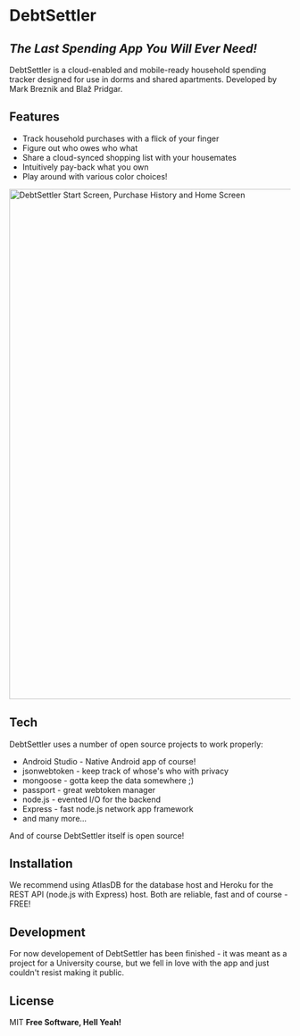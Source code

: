 # DebtSettler
## _The Last Spending App You Will Ever Need!_

DebtSettler is a cloud-enabled and mobile-ready household spending tracker designed for use in dorms and shared apartments.
Developed by Mark Breznik and Blaž Pridgar.

## Features

- Track household purchases with a flick of your finger
- Figure out who owes who what
- Share a cloud-synced shopping list with your housemates
- Intuitively pay-back what you own
- Play around with various color choices!

<img width="914" alt="DebtSettler Start Screen, Purchase History and Home Screen" src="https://user-images.githubusercontent.com/72226231/120117809-50804600-c18f-11eb-8ff4-19bdab49d4fd.png">



## Tech

DebtSettler uses a number of open source projects to work properly:

- Android Studio - Native Android app of course!
- jsonwebtoken - keep track of whose's who with privacy
- mongoose - gotta keep the data somewhere ;)
- passport - great webtoken manager
- node.js - evented I/O for the backend
- Express - fast node.js network app framework
- and many more...

And of course DebtSettler itself is open source!

## Installation

We recommend using AtlasDB for the database host and Heroku for the REST API (node.js with Express) host. Both are reliable, fast and of course - FREE!

## Development

For now developement of DebtSettler has been finished - it was meant as a project for a University course, but we fell in love with the app and just couldn't resist making it public.

## License

MIT
**Free Software, Hell Yeah!**
